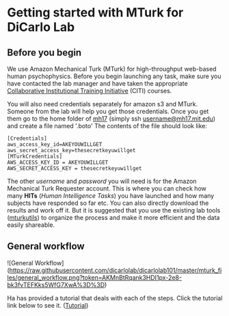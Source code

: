 # Getting started with MTurk for DiCarlo Lab

## Before you begin

We use Amazon Mechanical Turk (MTurk) for high-throughput web-based human psychophysics. Before you begin launching any task, make sure you have contacted the lab manager and have taken the appropriate [Collaborative Institutional Training Initiative](http://couhes.mit.edu/training-research-involving-human-subjects) (CITI) courses. 

You will also need credentials separately for amazon s3 and MTurk. Someone from the lab will help you get those credentials. Once you get them go to the home folder of [mh17](http://mindhive.mit.edu/intro) (simply ssh username@mh17.mit.edu) and create a file named '.boto' The contents of the file should look like:

    [Credentials]
    aws_access_key_id=AKEYOUWILLGET
    aws_secret_access_key=thesecretkeyuwillget
    [MTurkCredentials]
    AWS_ACCESS_KEY_ID = AKEYOUWILLGET
    AWS_SECRET_ACCESS_KEY = thesecretkeyuwillget

The other _username_ and _password_ you will need is for the Amazon Mechanical Turk Requester account. This is where you can check how many **HITs** (_Human Intelligence Tasks_) you have launched and how many subjects have responded so far etc. You can also directly download the results and work off it. But it is suggested that you use the existing lab tools ([mturkutils](https://github.com/dicarlolab/mturkutils)) to organize the process and make it more efficient and the data easily shareable.

## General workflow

![General Workflow] (https://raw.githubusercontent.com/dicarlolab/dicarlolab101/master/mturk_files/general_workflow.png?token=AKMnBtRqank3HDI1px-2e8-bk3fvTEFKks5WfG7XwA%3D%3D)

Ha has provided a tutorial that deals with each of the steps. Click the tutorial link below to see it. ([Tutorial](https://github.com/dicarlolab/mturkutils/blob/master/tutorials/Hands-on%20tutorial.pdf))
